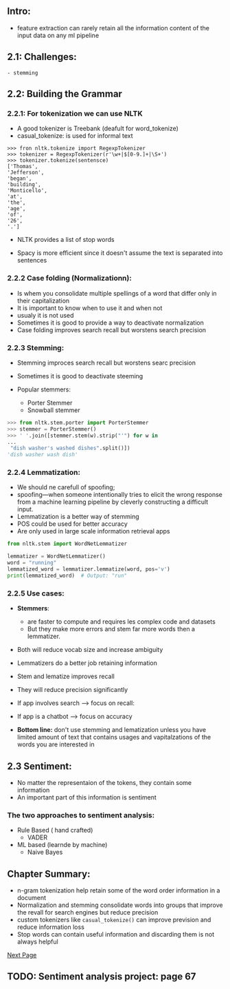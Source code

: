 ## Intro:

- feature extraction can rarely retain all the information content of the input data on any ml pipeline


## 2.1: Challenges:
    - stemming

## 2.2: Building the Grammar

### 2.2.1: For tokenization we can use NLTK

- A good tokenizer is Treebank (deafult for word_tokenize)
- casual_tokenize: is used for informal text

```
>>> fron nltk.tokenize import RegexpTokenizer
>>> tokenizer = RegexpTokenizer(r'\w+|$[0-9.]+|\S+')
>>> tokenizer.tokenize(sentensce)
['Thomas',
'Jefferson',
'began',
'building',
'Monticello',
'at',
'the',
'age',
'of',
'26',
'.']
```


- NLTK provides a list of stop words

- Spacy is more efficient since it doesn't assume the text is separated into sentences


### 2.2.2 Case folding (Normalizationn):

- Is whem you consolidate multiple spellings of a word that differ only in their capitalization 
- It is important to know when to use it and when not
- usualy it is not used
- Sometimes it is good to provide a way to deactivate normalization
- Case folding improves search recall but worstens search precision

### 2.2.3 Stemming:

- Stemming improces search recall but worstens searc precision
- Sometimes it is good to deactivate steeming


- Popular stemmers:
    - Porter Stemmer
    - Snowball stemmer


```python
>>> from nltk.stem.porter import PorterStemmer
>>> stemmer = PorterStemmer()
>>> ' '.join([stemmer.stem(w).strip("'") for w in
...
 "dish washer's washed dishes".split()])
'dish washer wash dish'
```



### 2.2.4 Lemmatization:
- We should ne carefull of spoofing;
- spoofing—when someone intentionally tries to elicit the wrong response from a
machine learning pipeline by cleverly constructing a difficult input.
- Lemmatization is a better way of stemming
- POS could be used for better accuracy
- Are only used in large scale information retrieval apps

```python
from nltk.stem import WordNetLemmatizer

lemmatizer = WordNetLemmatizer()
word = "running"
lemmatized_word = lemmatizer.lemmatize(word, pos='v')
print(lemmatized_word)  # Output: "run"

```

### 2.2.5 Use cases:
- **Stemmers**:
    - are faster to compute and requires les complex code and datasets
    - But they make more errors and stem far more words then a lemmatizer.

- Both will reduce vocab size and increase ambiguity
- Lemmatizers do a better job retaining information



- Stem and lematize improves recall
- They will reduce precision significantly 

- If app involves search --> focus on recall:
- If app is a chatbot --> focus on accuracy


- **Bottom line:** don't use stemming and lematization unless you have limited amount of text that contains usages and vapitalzations of the words you are interested in


## 2.3 Sentiment:

- No matter the representaion of the tokens, they contain some information
- An important part of this information is sentiment

### The two approaches to sentiment analysis:
- Rule Based ( hand crafted)
    - VADER
- ML based (learnde by machine)
    - Naive Bayes


## Chapter Summary:

- n-gram tokenization help retain some of the word order information in a document
- Normalization and stemming consolidate words into groups that improve the revall for search engines but reduce precision
- custom tokenizers like `casual_tokenize()` can improve prevision and reduce information loss
- Stop words can contain useful information and discarding them is not always helpful



[Next Page](../Chapter3/)
## TODO: Sentiment analysis project: page 67
